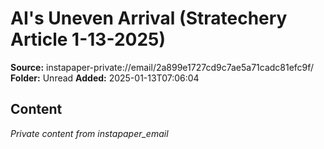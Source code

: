 # AI's Uneven Arrival (Stratechery Article 1-13-2025)

**Source:** instapaper-private://email/2a899e1727cd9c7ae5a71cadc81efc9f/
**Folder:** Unread
**Added:** 2025-01-13T07:06:04




## Content
*Private content from instapaper_email*
